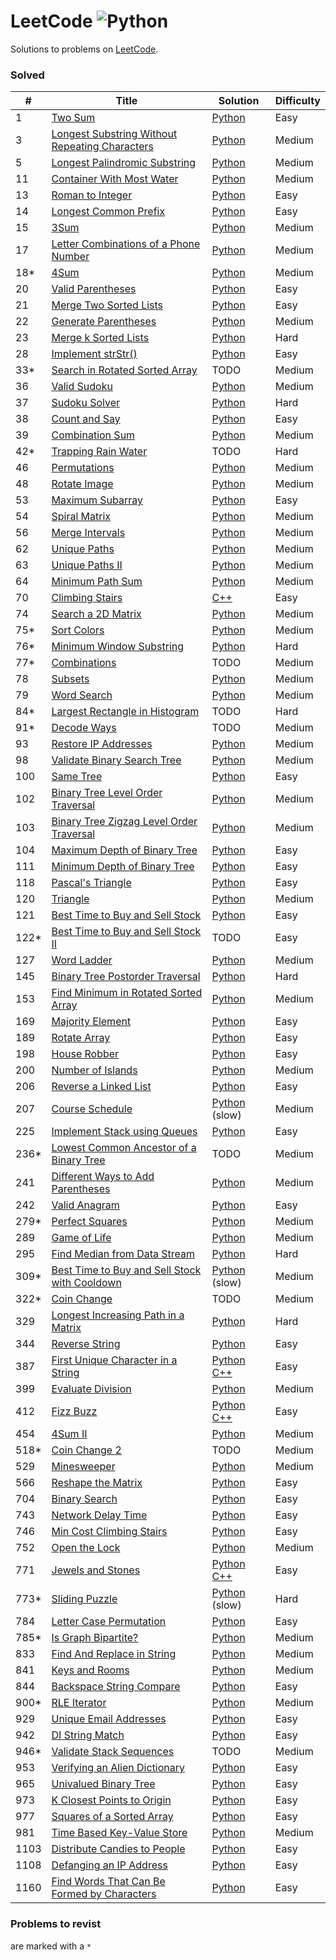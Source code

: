 # LeetCode ![Python](https://img.shields.io/badge/language-Python%20/%20C++-blue.svg)

Solutions to problems on [LeetCode](https://leetcode.com/).

### Solved

|  #  | Title           |  Solution       | Difficulty    |
|-----|---------------- | --------------- | ------------- |
1 | [Two Sum](https://leetcode.com/problems/two-sum) | [Python](./python/two-sum.py) | Easy
3 | [Longest Substring Without Repeating Characters](https://leetcode.com/problems/longest-substring-without-repeating-characters) | [Python](./python/longest-substring-without-repeating-characters.py) | Medium
5 | [Longest Palindromic Substring](https://leetcode.com/problems/longest-palindromic-substring) | [Python](./python/longest-palindromic-substring.py) | Medium
11 | [Container With Most Water](https://leetcode.com/problems/container-with-most-water) | [Python](./python/container-with-most-water.py) | Medium
13 | [Roman to Integer](https://leetcode.com/problems/roman-to-integer) | [Python](python/roman-to-integer.py) | Easy
14 | [Longest Common Prefix](https://leetcode.com/problems/longest-common-prefix.py) | [Python](./python/longest-common-prefix.py) | Easy
15 | [3Sum](https://leetcode.com/problems/3sum) | [Python](./python/3sum.py) | Medium
17 | [Letter Combinations of a Phone Number](https://leetcode.com/problems/letter-combinations-of-a-phone-number) | [Python](./python/letter-combinations-of-a-phone-number.py) | Medium
18* | [4Sum](https://leetcode.com/problems/4sum) | [Python](./python/4sum.py) | Medium
20 | [Valid Parentheses](https://leetcode.com/problems/valid-parentheses) | [Python](./python/valid-parentheses.py) | Easy
21 | [Merge Two Sorted Lists](https://leetcode.com/problems/merge-two-sorted-lists) | [Python](./python/merge-two-sorted-lists.py) | Easy
22 | [Generate Parentheses](https://leetcode.com/problems/generate-parentheses) | [Python](./python/generate-parentheses) | Medium
23 | [Merge k Sorted Lists](https://leetcode.com/problems/merge-k-sorted-lists) | [Python](./python/merge-k-sorted-lists.py) | Hard
28 | [Implement strStr()](https://leetcode.com/problems/implement-strstr) | [Python](./python/implement-strstr.py) | Easy
33* | [Search in Rotated Sorted Array](https://leetcode.com/problems/search-in-rotated-sorted-array) | TODO | Medium
36 | [Valid Sudoku](https://leetcode.com/problems/valid-sudoku) | [Python](./python/valid-sudoku.py) | Medium
37 | [Sudoku Solver](https://leetcode.com/problems/sudoku-solver) | [Python](./python/sudoku-solver.py) | Hard
38 | [Count and Say](https://leetcode.com/problems/count-and-say) | [Python](./python/count-and-say.py) | Easy
39 | [Combination Sum](https://leetcode.com/problems/combination-sum) | [Python](./python/combination-sum.py) | Medium
42* | [Trapping Rain Water](https://leetcode.com/problems/trapping-rain-water) | TODO | Hard
46 | [Permutations](https://leetcode.com/problems/permutations/) | [Python](./python/permutations.py) | Medium
48 | [Rotate Image](https://leetcode.com/problems/rotate-image) | [Python](./python/rotate-image.py) | Medium
53 | [Maximum Subarray](https://leetcode.com/problems/maximum-subarray) | [Python](./python/maximum-subarray.py) | Easy
54 | [Spiral Matrix](https://leetcode.com/problems/spiral-matrix) | [Python](./python/spiral-matrix.py) | Medium
56 | [Merge Intervals](https://leetcode.com/problems/merge-intervals) | [Python](./python/merge-intervals.py) | Medium
62 | [Unique Paths](https://leetcode.com/problems/unique-paths) | [Python](./python/unique-paths.py) | Medium
63 | [Unique Paths II](https://leetcode.com/problems/unique-paths-ii/) | [Python](./python/unique-paths-ii.py) | Medium
64 | [Minimum Path Sum](https://leetcode.com/problems/minimum-path-sum) | [Python](./python/minimum-path-sum.py) | Medium
70 | [Climbing Stairs](https://leetcode.com/problems/climbing-stairs) | [C++](./cpp/climbing-stairs.cc) | Easy
74 | [Search a 2D Matrix](https://leetcode.com/problems/search-a-2d-matrix) | [Python](./python/search-a-2d-matrix.py) | Medium
75* | [Sort Colors](https://leetcode.com/problems/sort-colors) | [Python](./python/sort-colors.py) | Medium
76* | [Minimum Window Substring](https://leetcode.com/problems/minimum-window-substring) | [Python](./python/minimum-window-substring.py) | Hard
77* | [Combinations](https://leetcode.com/problems/combinations) | TODO | Medium
78 | [Subsets](https://leetcode.com/problems/subsets) | [Python](./python/subsets.py) | Medium
79 | [Word Search](https://leetcode.com/problems/word-search) | [Python](./python/word-search.py) | Medium
84* | [Largest Rectangle in Histogram](https://leetcode.com/problems/largest-rectangle-in-histogram) | TODO | Hard
91* | [Decode Ways](https://leetcode.com/problems/decode-ways) | TODO | Medium
93 | [Restore IP Addresses](https://leetcode.com/problems/restore-ip-addresses) | [Python](./python/restore-ip-addresses.py) | Medium
98 | [Validate Binary Search Tree](https://leetcode.com/problems/validate-binary-search-tree) | [Python](./python/validate-binary-search-tree.py) | Medium
100 | [Same Tree](https://leetcode.com/problems/same-tree) | [Python](./python/same-tree.py) | Easy
102 | [Binary Tree Level Order Traversal](https://leetcode.com/problems/binary-tree-level-order-traversal) | [Python](./python/binary-tree-level-order-traversal.py) | Medium
103 | [Binary Tree Zigzag Level Order Traversal](https://leetcode.com/problems/binary-tree-zigzag-level-order-traversal) | [Python](./python/binary-tree-zigzag-level-order-traversal.py) | Medium
104 | [Maximum Depth of Binary Tree](https://leetcode.com/problems/maximum-depth-of-binary-tree) | [Python](./python/maximum-depth-of-binary-tree.py) | Easy
111 | [Minimum Depth of Binary Tree](https://leetcode.com/problems/minimum-depth-of-binary-tree) | [Python](./python/minimum-depth-of-binary-tree.py) | Easy
118 | [Pascal's Triangle](https://leetcode.com/problems/pascals-triangle) | [Python](./python/pascals-triangle.py) | Easy
120 | [Triangle](https://leetcode.com/problems/triangle) | [Python](./python/triangle.py) | Medium
121 | [Best Time to Buy and Sell Stock](https://leetcode.com/problems/best-time-to-buy-and-sell-stock) | [Python](./python/best-time-to-buy-and-sell-stock.py) | Easy
122* | [Best Time to Buy and Sell Stock II](https://leetcode.com/problems/best-time-to-buy-and-sell-stock-ii) | TODO | Easy
127 | [Word Ladder](https://leetcode.com/problems/word-ladder) | [Python](./python/word-ladder.py) | Medium
145 | [Binary Tree Postorder Traversal](https://leetcode.com/problems/binary-tree-postorder-traversal) | [Python](./python/binary-tree-postorder-traversal.py) | Hard
153 | [Find Minimum in Rotated Sorted Array](https://leetcode.com/problems/find-minimum-in-rotated-sorted-array) | [Python](./python/find-minimum-in-rotated-sorted-array.py) | Medium
169 | [Majority Element](https://leetcode.com/problems/majority-element) | [Python](./python/majority-element.py) | Easy
189 | [Rotate Array](https://leetcode.com/problems/rotate-array) | [Python](./python/rotate-array.py) | Easy
198 | [House Robber](https://leetcode.com/problems/house-robber) | [Python](./python/house-robber.py) | Easy
200 | [Number of Islands](https://leetcode.com/problems/number-of-islands) | [Python](./python/number-of-islands.py) | Medium
206 | [Reverse a Linked List](https://leetcode.com/problems/reverse-linked-list) | [Python](./python/reverse-linked-list.py) | Easy
207 | [Course Schedule](https://leetcode.com/problems/course-schedule) | [Python](./python/course-schedule.py) (slow) | Medium
225 | [Implement Stack using Queues](https://leetcode.com/problems/implement-stack-using-queues) | [Python](./python/implement-stack-using-queues.py) | Easy
236* | [Lowest Common Ancestor of a Binary Tree](https://leetcode.com/problems/lowest-common-ancestor-of-a-binary-tree) | TODO | Medium
241 | [Different Ways to Add Parentheses](https://leetcode.com/problems/different-ways-to-add-parentheses) | [Python](./python/different-ways-to-add-parentheses.py) | Medium
242 | [Valid Anagram](https://leetcode.com/problems/valid-anagram) | [Python](./python/valid-anagram.py) | Easy
279* | [Perfect Squares](https://leetcode.com/problems/perfect-squares) | [Python](./python/perfect-squares.py) | Medium
289 | [Game of Life](https://leetcode.com/problems/game-of-life) | [Python](./python/game-of-life.py) | Medium
295 | [Find Median from Data Stream](https://leetcode.com/problems/find-median-from-data-stream) | [Python](./python/find-median-from-data-stream.py) | Hard
309* | [Best Time to Buy and Sell Stock with Cooldown](https://leetcode.com/problems/best-time-to-buy-and-sell-stock-with-cooldown) | [Python](./python/best-time-to-buy-and-sell-stock-with-cooldown.py) (slow) | Medium
322* | [Coin Change](https://leetcode.com/problems/coin-change) | TODO | Medium
329 | [Longest Increasing Path in a Matrix](https://leetcode.com/problems/longest-increasing-path-in-a-matrix) | [Python](./python/longest-increasing-path-in-a-matrix.py) | Hard
344 | [Reverse String](https://leetcode.com/problems/reverse-string) | [Python](./python/reverse-string.py) | Easy
387 | [First Unique Character in a String](https://leetcode.com/problems/first-unique-character-in-a-string) | [Python](./python/first-unique-character-in-a-string.py) [C++](./cpp/first-unique-character-in-a-string.cc) | Easy
399 | [Evaluate Division](https://leetcode.com/problems/evaluate-division/) | [Python](./python/evaluate-division.py) | Medium
412 | [Fizz Buzz](https://leetcode.com/problems/fizz-buzz) | [Python](./python/fizz-buzz.py) [C++](./cpp/fizz-buzz.cc) | Easy
454 | [4Sum II](https://leetcode.com/problems/4sum-ii) | [Python](./python/4sum-ii.py) | Medium
518* | [Coin Change 2](https://leetcode.com/problems/coin-change-2) | TODO | Medium
529 | [Minesweeper](https://leetcode.com/problems/minesweeper) | [Python](./python/minesweeper.py) | Medium
566 | [Reshape the Matrix](https://leetcode.com/problems/reshape-the-matrix) | [Python](./python/reshape-the-matrix.py) | Easy
704 | [Binary Search](https://leetcode.com/problems/binary-search) | [Python](./python/binary-search.py) | Easy
743 | [Network Delay Time](https://leetcode.com/problems/network-delay-time) | [Python](./python/network-delay-time.py) | Easy
746 | [Min Cost Climbing Stairs](https://leetcode.com/problems/min-cost-climbing-stairs) | [Python](./python/min-cost-climbing-stairs.py) | Easy
752 | [Open the Lock](https://leetcode.com/problems/open-the-lock) | [Python](./python/open-the-lock.py) | Medium
771 | [Jewels and Stones](https://leetcode.com/problems/jewels-and-stones) | [Python](./python/jewels-and-stones.py) [C++](./cpp/jewels-and-stones.cc) | Easy
773* | [Sliding Puzzle](https://leetcode.com/problems/sliding-puzzle) | [Python](./python/sliding-puzzle.py) (slow) | Hard
784 | [Letter Case Permutation](https://leetcode.com/problems/letter-case-permutation) | [Python](./python/letter-case-permutation.py) | Easy
785* | [Is Graph Bipartite?](https://leetcode.com/problems/is-graph-bipartite) | [Python](./python/is-graph-bipartite.py) | Medium
833 | [Find And Replace in String](https://leetcode.com/problems/find-and-replace-in-string) | [Python](./python/find-and-replace-in-string.py) | Medium
841 | [Keys and Rooms](https://leetcode.com/problems/keys-and-rooms) | [Python](./python/keys-and-rooms.py) | Medium
844 | [Backspace String Compare](https://leetcode.com/problems/backspace-string-compare) | [Python](./python/backspace-string-compare.py) | Easy
900* | [RLE Iterator](https://leetcode.com/problems/rle-iterator) | [Python](./python/rle-iterator.py) | Medium
929 | [Unique Email Addresses](https://leetcode.com/problems/unique-email-addresses) | [Python](./python/unique-email-addresses.py) | Easy
942 | [DI String Match](https://leetcode.com/problems/di-string-match) | [Python](./python/di-string-match.py) | Easy
946* | [Validate Stack Sequences](https://leetcode.com/problems/validate-stack-sequences) | TODO | Medium
953 | [Verifying an Alien Dictionary](https://leetcode.com/problems/verifying-an-alien-dictionary) | [Python](./python/verifying-an-alien-dictionary.py) | Easy
965 | [Univalued Binary Tree](https://leetcode.com/problems/univalued-binary-tree) | [Python](./python/univalued-binary-tree.py) | Easy
973 | [K Closest Points to Origin](https://leetcode.com/problems/k-closest-points-to-origin) | [Python](./python/k-closest-points-to-origin.py) | Easy
977 | [Squares of a Sorted Array](https://leetcode.com/problems/squares-of-a-sorted-array) | [Python](./python/squares-of-a-sorted-array.py) | Easy
981 | [Time Based Key-Value Store](https://leetcode.com/problems/time-based-key-value-store) | [Python](./python/time-based-key-value-store.py) | Medium
1103 | [Distribute Candies to People](https://leetcode.com/problems/distribute-candies-to-people) | [Python](./python/distribute-candies-to-people.py) | Easy
1108 | [Defanging an IP Address](https://leetcode.com/problems/defanging-an-ip-address) | [Python](./python/defanging-an-ip-address.py) | Easy
1160 | [Find Words That Can Be Formed by Characters](https://leetcode.com/problems/find-words-that-can-be-formed-by-characters) | [Python](./python/find-words-that-can-be-formed-by-characters.py) | Easy

### Problems to revist

are marked with a `*`
